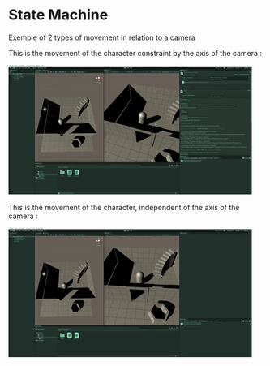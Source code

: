 # State Machine
 Exemple of 2 types of movement in relation to a camera
 
 This is the movement of the character constraint by the axis of the camera : 
 
![](move-constraint.gif)

This is the movement of the character, independent of the axis of the camera : 

![](move-free.gif)
